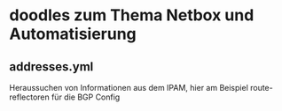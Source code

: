 # doodles zum Thema Netbox und Automatisierung

## addresses.yml
Heraussuchen von Informationen aus dem IPAM, hier am Beispiel route-reflectoren für die BGP Config

